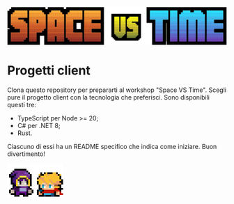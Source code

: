 ![Space VS Time logo](space-vs-time-logo.png)

# Progetti client

Clona questo repository per prepararti al workshop "Space VS Time".
Scegli pure il progetto client con la tecnologia che preferisci. Sono disponibili questi tre:

- TypeScript per Node >= 20;
- C# per .NET 8;
- Rust.

Ciascuno di essi ha un README specifico che indica come iniziare.
Buon divertimento!

![Space VS Time characters](space-vs-time-characters.gif)